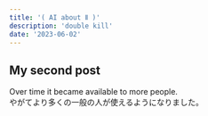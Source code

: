```yaml
---
title: '( AI about Ⅱ )'
description: 'double kill'
date: '2023-06-02'
---
```


## My second post

Over time it became available to more people.  
やがてより多くの一般の人が使えるようになりました。
